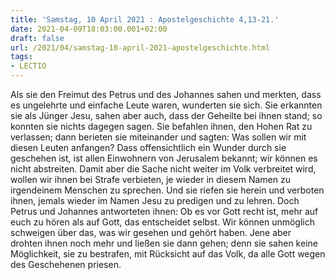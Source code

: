 ```yaml
---
title: 'Samstag, 10 April 2021 : Apostelgeschichte 4,13-21.'
date: 2021-04-09T18:03:00.001+02:00
draft: false
url: /2021/04/samstag-10-april-2021-apostelgeschichte.html
tags: 
- LECTIO
---
```


Als sie den Freimut des Petrus und des Johannes sahen und merkten, dass es ungelehrte und einfache Leute waren, wunderten sie sich. Sie erkannten sie als Jünger Jesu, sahen aber auch, dass der Geheilte bei ihnen stand; so konnten sie nichts dagegen sagen. Sie befahlen ihnen, den Hohen Rat zu verlassen; dann berieten sie miteinander und sagten: Was sollen wir mit diesen Leuten anfangen? Dass offensichtlich ein Wunder durch sie geschehen ist, ist allen Einwohnern von Jerusalem bekannt; wir können es nicht abstreiten. Damit aber die Sache nicht weiter im Volk verbreitet wird, wollen wir ihnen bei Strafe verbieten, je wieder in diesem Namen zu irgendeinem Menschen zu sprechen. Und sie riefen sie herein und verboten ihnen, jemals wieder im Namen Jesu zu predigen und zu lehren. Doch Petrus und Johannes antworteten ihnen: Ob es vor Gott recht ist, mehr auf euch zu hören als auf Gott, das entscheidet selbst. Wir können unmöglich schweigen über das, was wir gesehen und gehört haben. Jene aber drohten ihnen noch mehr und ließen sie dann gehen; denn sie sahen keine Möglichkeit, sie zu bestrafen, mit Rücksicht auf das Volk, da alle Gott wegen des Geschehenen priesen.